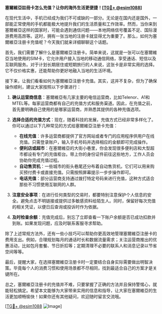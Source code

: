 **塞爾維亞註冊卡怎么充值？让你的海外生活更便捷！[[TG💪+ @esim1088](https://t.me/s/esim1088)]**

在现代生活中，手机已经成为我们不可或缺的一部分。无论是在国内还是国外，一部能正常使用的手机都能极大地提升我们的生活质量和工作效率。然而，当你来到塞爾維亞这样的国家时，可能会遇到通信问题——本地网络信号覆盖不足、国际漫游费用高昂等。这时，拥有一张当地的注册卡就显得尤为重要了。那么，如何为塞爾維亞注册卡充值呢？今天我们就来详细聊聊这个话题。

首先，我们需要了解什么是塞爾維亞注册卡。简单来说，这就是一张可以在塞爾維亞当地使用的SIM卡，它允许用户接入当地的移动通信网络，享受通话、短信以及互联网服务。对于计划长期居住或短期旅行的人来说，这张卡是非常实用的选择。它不仅价格实惠，还能帮助你更好地融入当地的生活环境。

接下来，让我们看看如何为塞爾維亞注册卡充值。其实，这并不复杂，但为了确保操作顺利，建议大家按照以下步骤进行：

1. **确认运营商信息**：塞爾維亞有几家主要的电信运营商，比如Telenor、A1和MTEL等。每家运营商都有自己的充值方式和服务渠道。因此，在充值之前，首先要明确自己使用的是哪家运营商，并熟悉其提供的各种充值选项。

2. **选择合适的充值方式**：现在，随着科技的发展，充值方式已经非常多样化了。你可以通过以下几种常见的方式给塞爾維亞注册卡充值：
   - **在线充值**：许多运营商都提供了官方网站或者专门的应用程序供用户在线充值。只需登录账户，输入手机号码并选择相应的金额即可完成操作。
   - **便利店或超市**：在塞爾維亞的大街小巷里，你会发现很多便利店和大型超市都设有专门的充值柜台。带上你的身份证件前往这些地方，工作人员会协助你完成充值过程。
   - **自动售货机**：一些城市的街头巷尾还分布着自动售货机，它们可以用来购买预付费卡或直接充值。只需按照屏幕提示一步步操作即可。
   - **电话充值**：部分运营商支持通过拨打特定号码来进行充值，这种方式适合那些不习惯使用互联网的人群。

3. **注意安全事项**：在进行任何类型的交易时，都要特别注意保护个人信息的安全。避免点击不明链接或提供过多敏感资料给陌生人。同时，保留好每次充值的相关凭证，以便日后查询或投诉时作为依据。

4. **及时检查余额**：充值完成后，别忘了立即查看一下账户余额是否已成功扣款并到账。如果发现问题，应及时联系客服寻求帮助。

除了上述常规方法外，还有一些小技巧可以帮助你更高效地管理塞爾維亞注册卡的费用支出。例如，合理规划每月的通话时长和数据流量需求；关注运营商推出的优惠活动，比如包月套餐、节日折扣等；定期清理不必要的联系人和消息记录以节省空间等等。

最后，提醒大家，在选择塞爾維亞注册卡时一定要结合自身实际需要做出明智决策。毕竟每个人的消费习惯和使用场景都不尽相同，找到最适合自己的方案才是关键所在。

总之，塞爾維亞注册卡的充值并不难，只要掌握了正确的方法并且保持警惕心，就能轻松搞定。希望本文能够为大家带来实用的信息和指导，让大家在塞爾維亞的生活更加顺畅愉快！如果你还有其他疑问，欢迎随时留言交流哦。

[[TG💪+ @esim1088](https://t.me/s/esim1088) ![Image](https://i.postimg.cc/4NQfJmqS/Snipaste-2025-05-13-00-14-12.png)]
